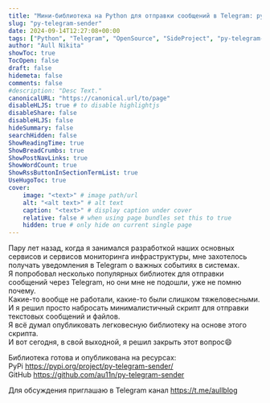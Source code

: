 ```yaml
---
title: "Мини-библиотека на Python для отправки сообщений в Telegram: py-telegram-sender."
slug: "py-telegram-sender"
date: 2024-09-14T12:27:08+00:00
tags: ["Python", "Telegram", "OpenSource", "SideProject", "py-telegram-sender"]
author: "Aull Nikita"
showToc: true
TocOpen: false
draft: false
hidemeta: false
comments: false
#description: "Desc Text."
canonicalURL: "https://canonical.url/to/page"
disableHLJS: true # to disable highlightjs
disableShare: false
disableHLJS: false
hideSummary: false
searchHidden: false
ShowReadingTime: true
ShowBreadCrumbs: true
ShowPostNavLinks: true
ShowWordCount: true
ShowRssButtonInSectionTermList: true
UseHugoToc: true
cover:
    image: "<text>" # image path/url
    alt: "<alt text>" # alt text
    caption: "<text>" # display caption under cover
    relative: false # when using page bundles set this to true
    hidden: true # only hide on current single page
---
```


Пару лет назад, когда я занимался разработкой наших основных сервисов и сервисов мониторинга инфраструктуры, мне захотелось получать уведомления в Telegram о важных событиях в системах.   
Я попробовал несколько популярных библиотек для отправки сообщений через Telegram, но они мне не подошли, уже не помню почему.   
Какие-то вообще не работали, какие-то были слишком тяжеловесными.   
И я решил просто набросать минималистичный скрипт для отправки текстовых сообщений и файлов.   
Я всё думал опубликовать легковесную библиотеку на основе этого скрипта.   
И вот сегодня, в свой выходной, я решил закрыть этот вопрос:smile:   

Библиотека готова и опубликована на ресурсах:   
PyPi https://pypi.org/project/py-telegram-sender/   
GitHub https://github.com/au11n/py-telegram-sender   


Для обсуждения приглашаю в Telegram канал https://t.me/aullblog


